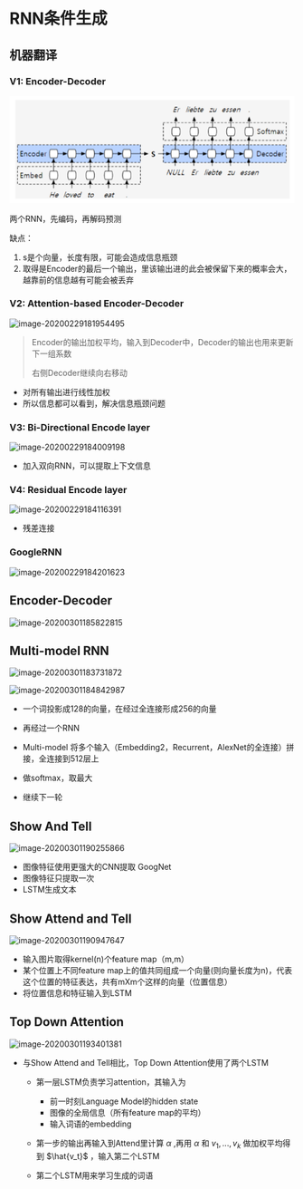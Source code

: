 # RNN条件生成

## 机器翻译

### V1: Encoder-Decoder

![image-20200229180824157](image\image-20200229180824157.png)

两个RNN，先编码，再解码预测

缺点：

1. s是个向量，长度有限，可能会造成信息瓶颈
2. 取得是Encoder的最后一个输出，里该输出进的此会被保留下来的概率会大，越靠前的信息越有可能会被丢弃

### V2: Attention-based Encoder-Decoder

![image-20200229181954495](D:\Deep_Learning_PyTorch\docs\image\image-20200229181954495.png)
>Encoder的输出加权平均，输入到Decoder中，Decoder的输出也用来更新下一组系数
>
>右侧Decoder继续向右移动

* 对所有输出进行线性加权
* 所以信息都可以看到，解决信息瓶颈问题

### V3: Bi-Directional Encode layer
![image-20200229184009198](D:\Deep_Learning_PyTorch\docs\image\image-20200229184009198.png)

* 加入双向RNN，可以提取上下文信息

### V4: Residual Encode layer

![image-20200229184116391](D:\Deep_Learning_PyTorch\docs\image\image-20200229184116391.png)

* 残差连接

###  GoogleRNN

![image-20200229184201623](D:\Deep_Learning_PyTorch\docs\image\image-20200229184201623.png)

 

## Encoder-Decoder

![image-20200301185822815](D:\Deep_Learning_PyTorch\docs\image\image-20200301185822815.png)

## Multi-model RNN

![image-20200301183731872](D:\Deep_Learning_PyTorch\docs\image\image-20200301183731872.png)

![image-20200301184842987](D:\Deep_Learning_PyTorch\docs\image\image-20200301184842987.png)

* 一个词投影成128的向量，在经过全连接形成256的向量
* 再经过一个RNN

* Multi-model  将多个输入（Embedding2，Recurrent，AlexNet的全连接）拼接，全连接到512层上
* 做softmax，取最大
* 继续下一轮

## Show And Tell

![image-20200301190255866](D:\Deep_Learning_PyTorch\docs\image\image-20200301190255866.png)

* 图像特征使用更强大的CNN提取 GoogNet
* 图像特征只提取一次
* LSTM生成文本

## Show Attend and Tell

![image-20200301190947647](D:\Deep_Learning_PyTorch\docs\image\image-20200301190947647.png)

* 输入图片取得kernel(n)个feature map（m,m）
* 某个位置上不同feature map上的值共同组成一个向量(则向量长度为n)，代表这个位置的特征表达，共有mXm个这样的向量（位置信息）
* 将位置信息和特征输入到LSTM

## Top Down Attention

![image-20200301193401381](D:\Deep_Learning_PyTorch\docs\image\image-20200301193401381.png)

* 与Show Attend and Tell相比，Top Down Attention使用了两个LSTM

  * 第一层LSTM负责学习attention，其输入为
    * 前一时刻Language Model的hidden state
    * 图像的全局信息（所有feature map的平均）
    * 输入词语的embedding
  * 第一步的输出再输入到Attend里计算 $\alpha$ ,再用 $\alpha$ 和 ${v_1,...,v_k}$ 做加权平均得到 $\hat{v_t}$ ，输入第二个LSTM

  * 第二个LSTM用来学习生成的词语

